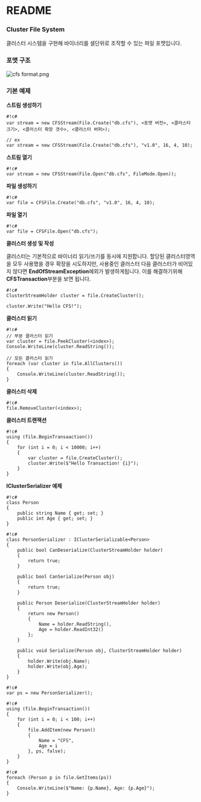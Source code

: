 # README #

### Cluster File System ###
클러스터 시스템을 구현해 바이너리를 셀단위로 조작할 수 있는 파일 포맷입니다.


### 포맷 구조 ###
![cfs format.png](https://bitbucket.org/repo/9LX4j5/images/900675021-cfs%20format.png)


### 기본 예제 ###

**스트림 생성하기**
```
#!c#
var stream = new CFSStream(File.Create("db.cfs"), <포맷 버전>, <클러스터 크기>, <클러스터 확장 갯수>, <클러스터 버퍼>);

// ex
var stream = new CFSStream(File.Create("db.cfs"), "v1.0", 16, 4, 10);
```

**스트림 열기**
```
#!c#
var stream = new CFSStream(File.Open("db.cfs", FileMode.Open));
```

**파일 생성하기**
```
#!c#
var file = CFSFile.Create("db.cfs", "v1.0", 16, 4, 10);
```

**파일 열기**
```
#!c#
var file = CFSFile.Open("db.cfs");
```

**클러스터 생성 및 작성**

클러스터는 기본적으로 바이너리 읽기/쓰기를 동시에 지원합니다.
할당된 클러스터영역을 모두 사용했을 경우 확장을 시도하지만,
사용중인 클러스터 다음 클러스터가 비어있지 않다면 **EndOfStreamException**예외가 발생하게됩니다.
이를 해결하기위해 **CFSTransaction**부분을 보면 됩니다.
```
#!c#
ClusterStreamHolder cluster = file.CreateCluster();

cluster.Write("Hello CFS!");
```

**클러스터 읽기**
```
#!c#
// 부분 클러스터 읽기
var cluster = file.PeekCluster(<index>);
Console.WriteLine(cluster.ReadString());

// 모든 클러스터 읽기
foreach (var cluster in file.AllClusters())
{
    Console.WriteLine(cluster.ReadString());
}
```

**클러스터 삭제**
```
#!c#
file.RemoveCluster(<index>);
```

**클러스터 트랜잭션**
```
#!c#
using (file.BeginTransaaction())
{
    for (int i = 0; i < 10000; i++)
    {
        var cluster = file.CreateCluster();
        cluster.Write($"Hello Transaction! {i}");
    }
}
```

**IClusterSerializer 예제**
```
#!c#
class Person
{
    public string Name { get; set; }
    public int Age { get; set; }
}
```
```
#!c#
class PersonSerializer : IClusterSerializable<Person>
{
    public bool CanDeserialize(ClusterStreamHolder holder)
    {
        return true;
    }

    public bool CanSerialize(Person obj)
    {
        return true;
    }

    public Person Deserialize(ClusterStreamHolder holder)
    {
        return new Person()
        {
            Name = holder.ReadString(),
            Age = holder.ReadInt32()
        };
    }

    public void Serialize(Person obj, ClusterStreamHolder holder)
    {
        holder.Write(obj.Name);
        holder.Write(obj.Age);
    }
}
```
```
#!c#
var ps = new PersonSerializer();
```
```
#!c#
using (file.BeginTransaction())
{
    for (int i = 0; i < 100; i++)
    {
        file.AddItem(new Person()
        {
            Name = "CFS",
            Age = i
        }, ps, false);
    }
}
```
```
#!c#
foreach (Person p in file.GetItems(ps))
{
    Console.WriteLine($"Name: {p.Name}, Age: {p.Age}");
}
```